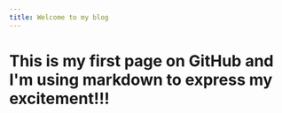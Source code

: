 ```yaml
---
title: Welcome to my blog
---
```


# This is my first page on GitHub and I'm using markdown to express my excitement!!! 
